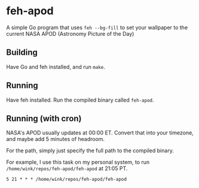 # feh-apod

A simple Go program that uses `feh --bg-fill` to set your wallpaper to the current NASA APOD (Astronomy Picture of the Day)

## Building

Have Go and feh installed, and run `make`.

## Running

Have feh installed. Run the compiled binary called `feh-apod`.

## Running (with cron)

NASA's APOD usually updates at 00:00 ET. Convert that into your timezone, and maybe add 5 minutes of headroom.

For the path, simply just specify the full path to the compiled binary.

For example, I use this task on my personal system, to run `/home/wink/repos/feh-apod/feh-apod` at 21:05 PT.

```
5 21 * * * /home/wink/repos/feh-apod/feh-apod
```